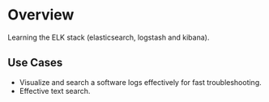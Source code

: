 # Overview

Learning the ELK stack (elasticsearch, logstash and kibana).

## Use Cases

- Visualize and search a software logs effectively for fast troubleshooting.
- Effective text search.
